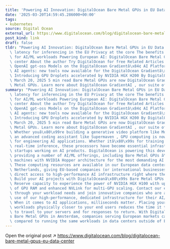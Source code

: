 ```yaml
---
title: 'Powering AI Innovation: DigitalOcean Bare Metal GPUs in EU Data Center'
date: '2025-03-20T14:59:45.286000+00:00'
tags:
- kubernetes
source: Digital Ocean
external_url: https://www.digitalocean.com/blog/digitalocean-bare-metal-gpus-eu-data-center
post_kind: link
draft: false
tldr: "Powering AI Innovation: DigitalOcean Bare Metal GPUs in EU Data Center Lower\
  \ latency for inferencing in the EU Privacy at the core The benefits of bare metal\
  \ for AI/ML workloads Powering European AI: DigitalOcean Bare Metal GPUs in EU data\
  \ center About the author Try DigitalOcean for free Related Articles Announcing\
  \ OpenAI gpt-oss Models on the DigitalOcean Gradientâ\x84¢ AI Platform Build smarter\
  \ AI agents: new tools now available for the DigitalOcean Gradientâ\x84¢ AI Platform\
  \ Introducing GPU Droplets accelerated by NVIDIA HGX H200 By DigitalOcean Published:\
  \ March 20, 2025 5 min read Bare Metal GPUs are now DigitalOcean GradientAI Bare\
  \ Metal GPUs. Learn more about DigitalOcean GradientAI , our suite of AI products."
summary: "Powering AI Innovation: DigitalOcean Bare Metal GPUs in EU Data Center Lower\
  \ latency for inferencing in the EU Privacy at the core The benefits of bare metal\
  \ for AI/ML workloads Powering European AI: DigitalOcean Bare Metal GPUs in EU data\
  \ center About the author Try DigitalOcean for free Related Articles Announcing\
  \ OpenAI gpt-oss Models on the DigitalOcean Gradientâ\x84¢ AI Platform Build smarter\
  \ AI agents: new tools now available for the DigitalOcean Gradientâ\x84¢ AI Platform\
  \ Introducing GPU Droplets accelerated by NVIDIA HGX H200 By DigitalOcean Published:\
  \ March 20, 2025 5 min read Bare Metal GPUs are now DigitalOcean GradientAI Bare\
  \ Metal GPUs. Learn more about DigitalOcean GradientAI , our suite of AI products.\
  \ Whether youâ\x80\x99re building a generative video platform like Moonvalley or\
  \ an advanced coding assistant like Supermaven , GPU computing is now a non-negotiable\
  \ for engineering AI applications. Whether itâ\x80\x99s for training LLMs or powering\
  \ real-time inference, these processors have become essential infrastructure for\
  \ startups working on AI products. DigitalOcean is powering this development by\
  \ providing a number of AI/ML offerings, including Bare Metal GPUs â\x80\x94dedicated\
  \ machines with NVIDIA Hopper architecture for the most demanding AI workloads.\
  \ These computing resources are available in our European data center based in Amsterdam,\
  \ Netherlands, giving EU-based companies (or international businesses with EU customers)\
  \ direct access to high-performance AI infrastructure right where they need it.\
  \ Build your AI projects with DigitalOceanâ\x80\x99s Bare Metal GPUs in Amsterdam.\
  \ Reserve capacity to experience the power of NVIDIA HGX H100 with up to 640 GB\
  \ of GPU RAM and enhanced NVLink for multi-GPU scaling. Contact our experts to talk\
  \ through your workload needs and join innovative companies who are already making\
  \ use of our high-performance, dedicated infrastructure for their AI/ML applications.\
  \ When it comes to AI applications, milliseconds matter. Placing your inference\
  \ workloads physically closer to your end users reduces the time it takes for requests\
  \ to travel to your servers and for responses to return. With DigitalOceanâ\x80\x99\
  s Bare Metal GPUs in Amsterdam, companies serving European markets can cut latency\
  \ compared to running the same workloads in data centers outside of Europe."
---
```

Open the original post ↗ https://www.digitalocean.com/blog/digitalocean-bare-metal-gpus-eu-data-center
